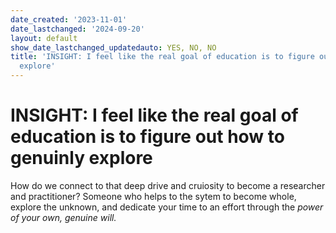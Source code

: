 ```yaml
---
date_created: '2023-11-01'
date_lastchanged: '2024-09-20'
layout: default
show_date_lastchanged_updatedauto: YES, NO, NO
title: 'INSIGHT: I feel like the real goal of education is to figure out how to genuinly
  explore'
---
```


# INSIGHT: I feel like the real goal of education is to figure out how to genuinly explore

How do we connect to that deep drive and cruiosity to become a researcher and practitioner? Someone who helps to the sytem to become whole, explore the unknown, and dedicate your time to an effort through the *power of your own, genuine will.*
